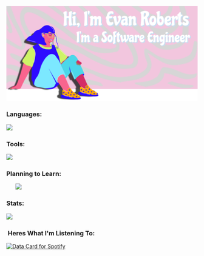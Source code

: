 ![Alt Banner](Banner-2.svg)



<h3 align="left">Languages:</h3>
<p align="left"> 
<a href="https://skillicons.dev">
    <img src="https://skillicons.dev/icons?i=js,ts,py,css,html,cs,pug" />
</a>
</p>
<h3 align="left">Tools:</h3>
<p align="left"> 
<a href="https://skillicons.dev">
    <img src="https://skillicons.dev/icons?i=aws,react,bootstrap,nodejs,express,sequelize,flask,postgres,postman,jest,git,godot,unity,ps,ai,figma,vite" />
</a>
</p>

<h3 align="left">Planning to Learn:</h3>
<ul>
<p align="left"> 
<a href="https://skillicons.dev">
    <img src="https://skillicons.dev/icons?i=kotlin,redux,swift,docker" />
</a>
</p>
</ul>

<h3 align="left">Stats:</h3>
<div align="left">
<img src="https://github-readme-stats.vercel.app/api/top-langs/?username=evan-roberts-808&layout=compact&theme=tokyonight" />
</div>

<h3 align="left">&nbsp;Heres What I'm Listening To:</h3>

<p align="left"><a href="https://www.data-card-for-spotify.com/card?user_id=leoslastwill">
  <a href="https://data-card-for-spotify.herokuapp.com/card?user_id=leoslastwill">
  <img src="https://data-card-for-spotify.herokuapp.com/api/card?user_id=leoslastwill" alt="Data Card for Spotify">
</a>
</a></p>

